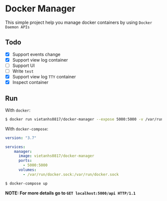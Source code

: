 # Docker Manager
This simple project help you manage docker containers by using `Docker Daemon APIs`

Todo
----
* [x] Support events change
* [x] Support view log container
* [ ] Support UI 
* [ ] Write `test`
* [x] Support view log `TTY` container
* [x] Inspect container 

Run
----
With `docker`:
```bash
$ docker run vietanhs0817/docker-manager --expose 5000:5000 -v /var/run/docker.sock:/var/run/docker.sock
```
With `docker-compose`:
```yaml
version: "3.7"

services:
    manager:
      image: vietanhs0817/docker-manager
      ports:
        - 5000:5000
      volumes:
        - /var/run/docker.sock:/var/run/docker.sock
```
```bash
$ docker-compose up
```

**NOTE: For more details go to `GET localhost:5000/api HTTP/1.1`**
